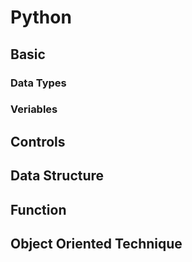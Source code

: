 # Python
## Basic
### Data Types
### Veriables
## Controls
## Data Structure
## Function
## Object Oriented Technique
